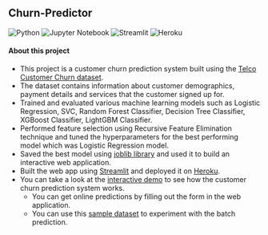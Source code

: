 ## Churn-Predictor
![Python](https://img.shields.io/badge/Python-FFD43B?style=for-the-badge&logo=python&logoColor=blue)
![Jupyter Notebook](https://img.shields.io/badge/jupyter-%23FA0F00.svg?style=for-the-badge&logo=jupyter&logoColor=white)
![Streamlit](https://img.shields.io/badge/Streamlit-FF4B4B?style=for-the-badge&logo=Streamlit&logoColor=white)
![Heroku](https://img.shields.io/badge/heroku-%23430098.svg?style=for-the-badge&logo=heroku&logoColor=white)

#### About this project
- This project is a customer churn prediction system built using the [Telco Customer Churn dataset](https://www.kaggle.com/datasets/blastchar/telco-customer-churn).
- The dataset contains information about customer demographics, payment details and services that the customer signed up for.
- Trained and evaluated various machine learning models such as Logistic Regression, SVC, Random Forest Classifier, Decision Tree Classifier, XGBoost Classifier, LightGBM Classifier. 
- Performed feature selection using Recursive Feature Elimination technique and tuned the hyperparameters for the best performing model which was Logistic Regression model.
- Saved the best model using [joblib library](https://joblib.readthedocs.io/en/latest/) and used it to build an interactive web application.
- Built the web app using [Streamlit](https://streamlit.io) and deployed it on [Heroku](https://www.heroku.com).
- You can take a look at the [interactive demo](https://churn-predictorx.herokuapp.com) to see how the customer churn prediction system works.
  - You can get online predictions by filling out the form in the web application.
  - You can use this [sample dataset](https://github.com/BatuhanYilmaz26/Churn-Predictor/blob/master/data/batch_churn.csv) to experiment with the batch prediction.
